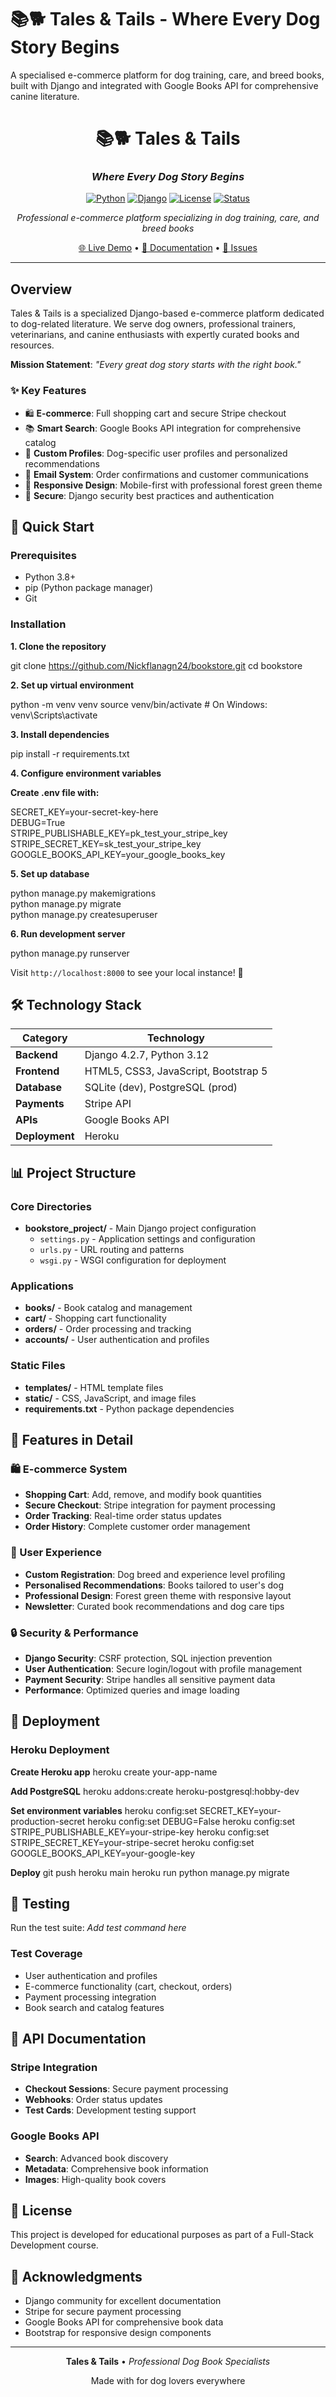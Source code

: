 # 📚🐕 Tales & Tails - Where Every Dog Story Begins

A specialised e-commerce platform for dog training, care, and breed books, built with Django and integrated with Google Books API for comprehensive canine literature.

<div align="center">

# 📚🐕 Tales & Tails
### *Where Every Dog Story Begins*

[![Python](https://img.shields.io/badge/Python-3.12-blue.svg)](https://python.org)
[![Django](https://img.shields.io/badge/Django-4.2.7-green.svg)](https://djangoproject.com)
[![License](https://img.shields.io/badge/License-Educational-lightgrey.svg)](LICENSE)
[![Status](https://img.shields.io/badge/Status-Active%20Development-brightgreen.svg)](https://github.com/Nickflanagn24/bookstore)

*Professional e-commerce platform specializing in dog training, care, and breed books*

[🌐 Live Demo](https://tales-and-tails-bookstore-2b31d0bd7c27.herokuapp.com/) • [📖 Documentation](docs/) • [🐛 Issues](https://github.com/Nickflanagn24/bookstore/issues)

</div>

---

##  Overview

Tales & Tails is a specialized Django-based e-commerce platform dedicated to dog-related literature. We serve dog owners, professional trainers, veterinarians, and canine enthusiasts with expertly curated books and resources.

**Mission Statement**: *"Every great dog story starts with the right book."*

### ✨ Key Features

- 🛍️ **E-commerce**: Full shopping cart and secure Stripe checkout
- 📚 **Smart Search**: Google Books API integration for comprehensive catalog
- 👤 **Custom Profiles**: Dog-specific user profiles and personalized recommendations
- 📧 **Email System**: Order confirmations and customer communications
- 📱 **Responsive Design**: Mobile-first with professional forest green theme
- 🔐 **Secure**: Django security best practices and authentication

## 🚀 Quick Start

### Prerequisites
- Python 3.8+
- pip (Python package manager)
- Git

### Installation

**1. Clone the repository**

git clone https://github.com/Nickflanagn24/bookstore.git
cd bookstore

**2. Set up virtual environment**

python -m venv venv
source venv/bin/activate  # On Windows: venv\Scripts\activate

**3. Install dependencies**

pip install -r requirements.txt

**4. Configure environment variables**

**Create .env file with:**

SECRET_KEY=your-secret-key-here<br>
DEBUG=True<br>
STRIPE_PUBLISHABLE_KEY=pk_test_your_stripe_key<br>
STRIPE_SECRET_KEY=sk_test_your_stripe_key<br>
GOOGLE_BOOKS_API_KEY=your_google_books_key<br>

**5. Set up database**

python manage.py makemigrations <br>
python manage.py migrate<br>
python manage.py createsuperuser<br>

**6. Run development server**

python manage.py runserver

Visit `http://localhost:8000` to see your local instance! 🎉

## 🛠️ Technology Stack

| Category | Technology |
|----------|------------|
| **Backend** | Django 4.2.7, Python 3.12 |
| **Frontend** | HTML5, CSS3, JavaScript, Bootstrap 5 |
| **Database** | SQLite (dev), PostgreSQL (prod) |
| **Payments** | Stripe API |
| **APIs** | Google Books API |
| **Deployment** | Heroku |

## 📊 Project Structure

### Core Directories

- **bookstore_project/** - Main Django project configuration
  - `settings.py` - Application settings and configuration
  - `urls.py` - URL routing and patterns  
  - `wsgi.py` - WSGI configuration for deployment

### Applications

- **books/** - Book catalog and management
- **cart/** - Shopping cart functionality
- **orders/** - Order processing and tracking
- **accounts/** - User authentication and profiles

### Static Files

- **templates/** - HTML template files
- **static/** - CSS, JavaScript, and image files
- **requirements.txt** - Python package dependencies

## 🎨 Features in Detail

### 🛍️ E-commerce System
- **Shopping Cart**: Add, remove, and modify book quantities
- **Secure Checkout**: Stripe integration for payment processing
- **Order Tracking**: Real-time order status updates
- **Order History**: Complete customer order management

### 👤 User Experience
- **Custom Registration**: Dog breed and experience level profiling
- **Personalised Recommendations**: Books tailored to user's dog
- **Professional Design**: Forest green theme with responsive layout
- **Newsletter**: Curated book recommendations and dog care tips

### 🔒 Security & Performance
- **Django Security**: CSRF protection, SQL injection prevention
- **User Authentication**: Secure login/logout with profile management
- **Payment Security**: Stripe handles all sensitive payment data
- **Performance**: Optimized queries and image loading

## 🚀 Deployment

### Heroku Deployment
**Create Heroku app**
heroku create your-app-name

**Add PostgreSQL**
heroku addons:create heroku-postgresql:hobby-dev

**Set environment variables**
heroku config:set SECRET_KEY=your-production-secret
heroku config:set DEBUG=False
heroku config:set STRIPE_PUBLISHABLE_KEY=your-stripe-key
heroku config:set STRIPE_SECRET_KEY=your-stripe-secret
heroku config:set GOOGLE_BOOKS_API_KEY=your-google-key

**Deploy**
git push heroku main
heroku run python manage.py migrate

## 🧪 Testing

Run the test suite:
*Add test command here*

### Test Coverage
- User authentication and profiles
- E-commerce functionality (cart, checkout, orders)
- Payment processing integration
- Book search and catalog features

## 📖 API Documentation

### Stripe Integration
- **Checkout Sessions**: Secure payment processing
- **Webhooks**: Order status updates
- **Test Cards**: Development testing support

### Google Books API
- **Search**: Advanced book discovery
- **Metadata**: Comprehensive book information
- **Images**: High-quality book covers

## 📄 License

This project is developed for educational purposes as part of a Full-Stack Development course.

## 🙏 Acknowledgments

- Django community for excellent documentation
- Stripe for secure payment processing
- Google Books API for comprehensive book data
- Bootstrap for responsive design components

---

<div align="center">

**Tales & Tails** • *Professional Dog Book Specialists*

Made with  for dog lovers everywhere

</div>